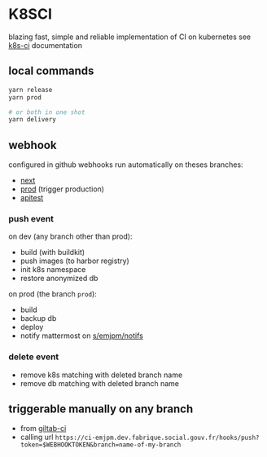 # K8SCI
blazing fast, simple and reliable implementation of CI on kubernetes
see [k8s-ci](https://github.com/SocialGouv/k8s-ci) documentation

## local commands
```sh
yarn release
yarn prod

# or both in one shot
yarn delivery
```

## webhook
configured in github webhooks
run automatically on theses branches:
- [next](https://next-emjpm.dev.fabrique.social.gouv.fr/)
- [prod](https://emjpm.fabrique.social.gouv.fr/) (trigger production)
- [apitest](https://apitest-emjpm.dev.fabrique.social.gouv.fr/)

### push event
on dev (any branch other than prod):
- build (with buildkit)
- push images (to harbor registry)
- init k8s namespace
- restore anonymized db

on prod (the branch `prod`):
- build
- backup db
- deploy
- notify mattermost on [s/emjpm/notifs](https://mattermost.fabrique.social.gouv.fr/default/channels/semjpmnotifs)

### delete event
- remove k8s matching with deleted branch name
- remove db matching with deleted branch name

## triggerable manually on any branch
- from [giltab-ci](https://gitlab.factory.social.gouv.fr/SocialGouv/emjpm/-/pipelines)
- calling url `https://ci-emjpm.dev.fabrique.social.gouv.fr/hooks/push?token=$WEBHOOKTOKEN&branch=name-of-my-branch`

